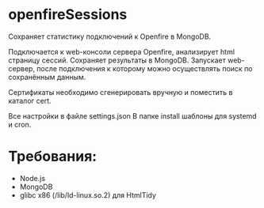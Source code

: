 # openfireSessions
Сохраняет статистику подключений к Openfire в MongoDB.

Подключается к web-консоли сервера Openfire, анализирует html страницу сессий.
Сохраняет результаты в MongoDB.
Запускает web-сервер, после подключения к которому можно осуществлять поиск по сохранённым данным.

Сертификаты необходимо сгенерировать вручную и поместить в каталог cert.

Все настройки в файле settings.json
В папке install шаблоны для systemd и cron.

# Требования:
* Node.js
* MongoDB
* glibc x86 (/lib/ld-linux.so.2) для HtmlTidy